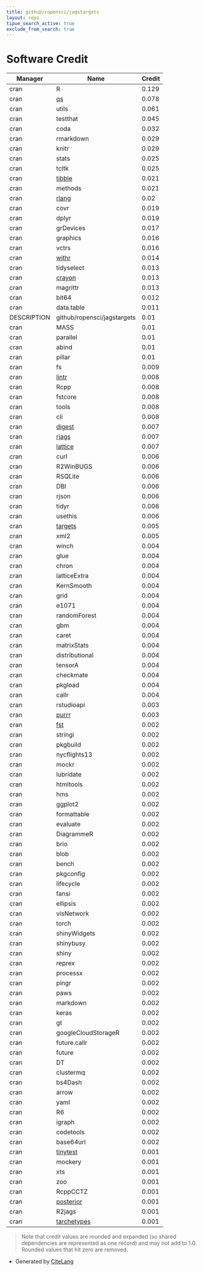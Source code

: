 ```yaml
---
title: github/ropensci/jagstargets
layout: repo
tipue_search_active: true
exclude_from_search: true
---
```

# Software Credit

|Manager|Name|Credit|
|-------|----|------|
|cran|R|0.129|
|cran|[qs](https://github.com/traversc/qs)|0.078|
|cran|utils|0.061|
|cran|testthat|0.045|
|cran|coda|0.032|
|cran|rmarkdown|0.029|
|cran|knitr|0.029|
|cran|stats|0.025|
|cran|tcltk|0.025|
|cran|[tibble](https://tibble.tidyverse.org/)|0.021|
|cran|methods|0.021|
|cran|[rlang](https://rlang.r-lib.org)|0.02|
|cran|covr|0.019|
|cran|dplyr|0.019|
|cran|grDevices|0.017|
|cran|graphics|0.016|
|cran|vctrs|0.016|
|cran|[withr](https://withr.r-lib.org)|0.014|
|cran|tidyselect|0.013|
|cran|[crayon](https://github.com/r-lib/crayon#readme)|0.013|
|cran|magrittr|0.013|
|cran|bit64|0.012|
|cran|data.table|0.011|
|DESCRIPTION|github/ropensci/jagstargets|0.01|
|cran|MASS|0.01|
|cran|parallel|0.01|
|cran|abind|0.01|
|cran|pillar|0.01|
|cran|fs|0.009|
|cran|[lintr](https://github.com/jimhester/lintr)|0.008|
|cran|Rcpp|0.008|
|cran|fstcore|0.008|
|cran|tools|0.008|
|cran|cli|0.008|
|cran|[digest](https://github.com/eddelbuettel/digest)|0.007|
|cran|[rjags](https://mcmc-jags.sourceforge.io)|0.007|
|cran|[lattice](http://lattice.r-forge.r-project.org/)|0.007|
|cran|curl|0.006|
|cran|R2WinBUGS|0.006|
|cran|RSQLite|0.006|
|cran|DBI|0.006|
|cran|rjson|0.006|
|cran|tidyr|0.006|
|cran|usethis|0.006|
|cran|[targets](https://docs.ropensci.org/targets/)|0.005|
|cran|xml2|0.005|
|cran|winch|0.004|
|cran|glue|0.004|
|cran|chron|0.004|
|cran|latticeExtra|0.004|
|cran|KernSmooth|0.004|
|cran|grid|0.004|
|cran|e1071|0.004|
|cran|randomForest|0.004|
|cran|gbm|0.004|
|cran|caret|0.004|
|cran|matrixStats|0.004|
|cran|distributional|0.004|
|cran|tensorA|0.004|
|cran|checkmate|0.004|
|cran|pkgload|0.004|
|cran|callr|0.004|
|cran|rstudioapi|0.003|
|cran|[purrr](http://purrr.tidyverse.org)|0.003|
|cran|[fst](http://www.fstpackage.org)|0.002|
|cran|stringi|0.002|
|cran|pkgbuild|0.002|
|cran|nycflights13|0.002|
|cran|mockr|0.002|
|cran|lubridate|0.002|
|cran|htmltools|0.002|
|cran|hms|0.002|
|cran|ggplot2|0.002|
|cran|formattable|0.002|
|cran|evaluate|0.002|
|cran|DiagrammeR|0.002|
|cran|brio|0.002|
|cran|blob|0.002|
|cran|bench|0.002|
|cran|pkgconfig|0.002|
|cran|lifecycle|0.002|
|cran|fansi|0.002|
|cran|ellipsis|0.002|
|cran|visNetwork|0.002|
|cran|torch|0.002|
|cran|shinyWidgets|0.002|
|cran|shinybusy|0.002|
|cran|shiny|0.002|
|cran|reprex|0.002|
|cran|processx|0.002|
|cran|pingr|0.002|
|cran|paws|0.002|
|cran|markdown|0.002|
|cran|keras|0.002|
|cran|gt|0.002|
|cran|googleCloudStorageR|0.002|
|cran|future.callr|0.002|
|cran|future|0.002|
|cran|DT|0.002|
|cran|clustermq|0.002|
|cran|bs4Dash|0.002|
|cran|arrow|0.002|
|cran|yaml|0.002|
|cran|R6|0.002|
|cran|igraph|0.002|
|cran|codetools|0.002|
|cran|base64url|0.002|
|cran|[tinytest](https://github.com/markvanderloo/tinytest)|0.001|
|cran|mockery|0.001|
|cran|xts|0.001|
|cran|zoo|0.001|
|cran|RcppCCTZ|0.001|
|cran|[posterior](https://mc-stan.org/posterior/)|0.001|
|cran|R2jags|0.001|
|cran|[tarchetypes](https://docs.ropensci.org/tarchetypes/)|0.001|


> Note that credit values are rounded and expanded (so shared dependencies are represented as one record) and may not add to 1.0. Rounded values that hit zero are removed.


- Generated by [CiteLang](https://github.com/vsoch/citelang)
